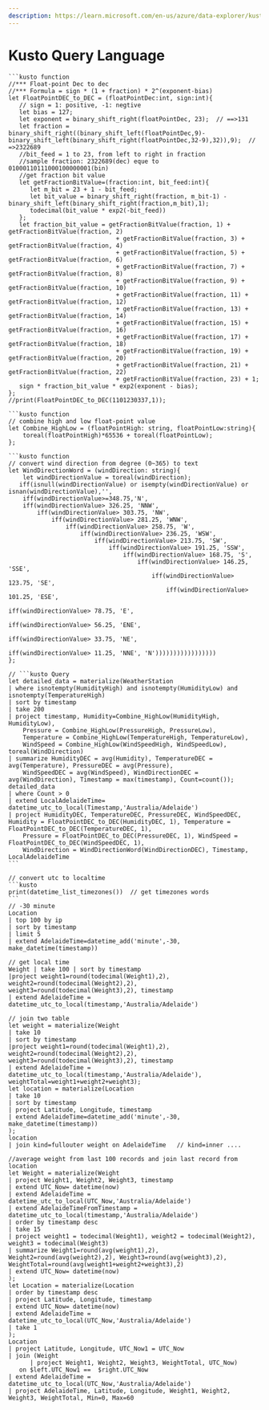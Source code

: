 ```yaml
---
description: https://learn.microsoft.com/en-us/azure/data-explorer/kusto/query/
---
```


# Kusto Query Language

````
```kusto function
//*** Float-point Dec to dec
//*** Formula = sign * (1 + fraction) * 2^(exponent-bias)
let FloatPointDEC_to_DEC = (floatPointDec:int, sign:int){
   // sign = 1: positive, -1: negtive
   let bias = 127;
   let exponent = binary_shift_right(floatPointDec, 23);  // ==>131
   let fraction = binary_shift_right((binary_shift_left(floatPointDec,9)-binary_shift_left(binary_shift_right(floatPointDec,32-9),32)),9);  // =>2322689
   //bit_feed = 1 to 23, from left to right in fraction
   //sample fraction: 2322689(dec) eque to 01000110111000100000001(bin)
   //get fraction bit value
   let getFractionBitValue=(fraction:int, bit_feed:int){
      let m_bit = 23 + 1 - bit_feed;
      let bit_value = binary_shift_right(fraction, m_bit-1) -binary_shift_left(binary_shift_right(fraction,m_bit),1);
      todecimal(bit_value * exp2(-bit_feed))
   };
   let fraction_bit_value = getFractionBitValue(fraction, 1) + getFractionBitValue(fraction, 2)
                              + getFractionBitValue(fraction, 3) + getFractionBitValue(fraction, 4)
                              + getFractionBitValue(fraction, 5) + getFractionBitValue(fraction, 6)
                              + getFractionBitValue(fraction, 7) + getFractionBitValue(fraction, 8)
                              + getFractionBitValue(fraction, 9) + getFractionBitValue(fraction, 10)
                              + getFractionBitValue(fraction, 11) + getFractionBitValue(fraction, 12)
                              + getFractionBitValue(fraction, 13) + getFractionBitValue(fraction, 14)
                              + getFractionBitValue(fraction, 15) + getFractionBitValue(fraction, 16)
                              + getFractionBitValue(fraction, 17) + getFractionBitValue(fraction, 18)
                              + getFractionBitValue(fraction, 19) + getFractionBitValue(fraction, 20)
                              + getFractionBitValue(fraction, 21) + getFractionBitValue(fraction, 22)
                              + getFractionBitValue(fraction, 23) + 1;
   sign * fraction_bit_value * exp2(exponent - bias);
};
//print(FloatPointDEC_to_DEC(1101230337,1));
````

````
```kusto function
// combine high and low float-point value
let Combine_HighLow = (floatPointHigh: string, floatPointLow:string){
	toreal(floatPointHigh)*65536 + toreal(floatPointLow);
};

````

````
```kusto function
// convert wind direction from degree (0~365) to text
let WindDirectionWord = (windDirection: string){
	let windDirectionValue = toreal(windDirection);
   iff(isnull(windDirectionValue) or isempty(windDirectionValue) or isnan(windDirectionValue),'',
	iff(windDirectionValue>=348.75,'N',
	iff(windDirectionValue> 326.25, 'NNW',
		iff(windDirectionValue> 303.75, 'NW',  
			iff(windDirectionValue> 281.25, 'WNW',  
				iff(windDirectionValue> 258.75, 'W',  
					iff(windDirectionValue> 236.25, 'WSW',  
						iff(windDirectionValue> 213.75, 'SW',  
							iff(windDirectionValue> 191.25, 'SSW',  
								iff(windDirectionValue> 168.75, 'S',  
									iff(windDirectionValue> 146.25, 'SSE',  
										iff(windDirectionValue> 123.75, 'SE',  
											iff(windDirectionValue> 101.25, 'ESE',  
												iff(windDirectionValue> 78.75, 'E',  
													iff(windDirectionValue> 56.25, 'ENE',  
														iff(windDirectionValue> 33.75, 'NE',  
															iff(windDirectionValue> 11.25, 'NNE', 'N')))))))))))))))))
};

````

````
// ```kusto Query
let detailed_data = materialize(WeatherStation
| where isnotempty(HumidityHigh) and isnotempty(HumidityLow) and isnotempty(TemperatureHigh)
| sort by timestamp
| take 200
| project timestamp, Humidity=Combine_HighLow(HumidityHigh, HumidityLow),
	Pressure = Combine_HighLow(PressureHigh, PressureLow),
	Temperature = Combine_HighLow(TemperatureHigh, TemperatureLow),
	WindSpeed = Combine_HighLow(WindSpeedHigh, WindSpeedLow), toreal(WindDirection)
| summarize HumidityDEC = avg(Humidity), TemperatureDEC = avg(Temperature), PressureDEC = avg(Pressure), 
	WindSpeedDEC = avg(WindSpeed), WindDirectionDEC = avg(WindDirection), Timestamp = max(timestamp), Count=count());
detailed_data
| where Count > 0
| extend LocalAdelaideTime= datetime_utc_to_local(Timestamp,'Australia/Adelaide')
| project HumidityDEC, TemperatureDEC, PressureDEC, WindSpeedDEC, Humidity = FloatPointDEC_to_DEC(HumidityDEC, 1), Temperature = FloatPointDEC_to_DEC(TemperatureDEC, 1),
	Pressure = FloatPointDEC_to_DEC(PressureDEC, 1), WindSpeed = FloatPointDEC_to_DEC(WindSpeedDEC, 1), 
	WindDirection = WindDirectionWord(WindDirectionDEC), Timestamp, LocalAdelaideTime
```
````



````
// convert utc to localtime
```kusto
print(datetime_list_timezones())  // get timezones words
```
// -30 minute
Location
| top 100 by ip
| sort by timestamp
| limit 5
| extend AdelaideTime=datetime_add('minute',-30, make_datetime(timestamp))

// get local time
Weight | take 100 | sort by timestamp
|project weight1=round(todecimal(Weight1),2), weight2=round(todecimal(Weight2),2), weight3=round(todecimal(Weight3),2), timestamp
| extend AdelaideTime = datetime_utc_to_local(timestamp,'Australia/Adelaide')
````



```
// join two table
let weight = materialize(Weight 
| take 10
| sort by timestamp
|project weight1=round(todecimal(Weight1),2), weight2=round(todecimal(Weight2),2), weight3=round(todecimal(Weight3),2), timestamp
| extend AdelaideTime = datetime_utc_to_local(timestamp,'Australia/Adelaide'), weightTotal=weight1+weight2+weight3);
let location = materialize(Location
| take 10
| sort by timestamp
| project Latitude, Longitude, timestamp
| extend AdelaideTime=datetime_add('minute',-30, make_datetime(timestamp))
);
location
| join kind=fullouter weight on AdelaideTime   // kind=inner ....
```

```
//average weight from last 100 records and join last record from location
let Weight = materialize(Weight 
| project Weight1, Weight2, Weight3, timestamp
| extend UTC_Now= datetime(now)
| extend AdelaideTime = datetime_utc_to_local(UTC_Now,'Australia/Adelaide')
| extend AdelaideTimeFromTimestamp = datetime_utc_to_local(timestamp,'Australia/Adelaide')
| order by timestamp desc  
| take 15
| project weight1 = todecimal(Weight1), weight2 = todecimal(Weight2), weight3 = todecimal(Weight3) 
| summarize Weight1=round(avg(weight1),2), Weight2=round(avg(weight2),2), Weight3=round(avg(weight3),2), WeightTotal=round(avg(weight1+weight2+weight3),2)
| extend UTC_Now= datetime(now)
);
let Location = materialize(Location
| order by timestamp desc 
| project Latitude, Longitude, timestamp
| extend UTC_Now= datetime(now)
| extend AdelaideTime = datetime_utc_to_local(UTC_Now,'Australia/Adelaide')
| take 1
);
Location
| project Latitude, Longitude, UTC_Now1 = UTC_Now
| join (Weight
      | project Weight1, Weight2, Weight3, WeightTotal, UTC_Now)
   on $left.UTC_Now1 ==  $right.UTC_Now
| extend AdelaideTime = datetime_utc_to_local(UTC_Now,'Australia/Adelaide')
| project AdelaideTime, Latitude, Longitude, Weight1, Weight2, Weight3, WeightTotal, Min=0, Max=60

```

